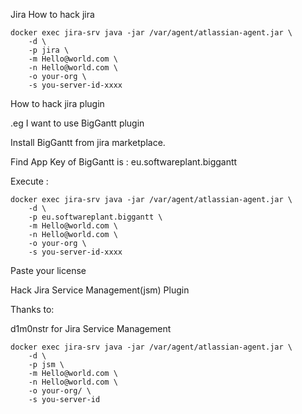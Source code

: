 Jira
How to hack jira

    docker exec jira-srv java -jar /var/agent/atlassian-agent.jar \
        -d \
        -p jira \
        -m Hello@world.com \
        -n Hello@world.com \
        -o your-org \
        -s you-server-id-xxxx
    
How to hack jira plugin

.eg I want to use BigGantt plugin

Install BigGantt from jira marketplace.

Find App Key of BigGantt is : eu.softwareplant.biggantt

Execute :

    docker exec jira-srv java -jar /var/agent/atlassian-agent.jar \
        -d \
        -p eu.softwareplant.biggantt \
        -m Hello@world.com \
        -n Hello@world.com \
        -o your-org \
        -s you-server-id-xxxx
        
Paste your license

Hack Jira Service Management(jsm) Plugin

Thanks to:

d1m0nstr for Jira Service Management

    docker exec jira-srv java -jar /var/agent/atlassian-agent.jar \
        -d \
        -p jsm \
        -m Hello@world.com \
        -n Hello@world.com \
        -o your-org/ \
        -s you-server-id
